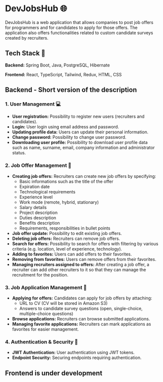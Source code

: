 # DevJobsHub 🌐

DevJobsHub is a web application that allows companies to post job offers for programmers and for candidates to apply for those offers. The application also offers functionalities related to custom candidate surveys created by recruiters.

## Tech Stack 🚀

**Backend:** Spring Boot, Java, PostgreSQL, Hibernate

**Frontend:** React,  TypeScript, Tailwind, Redux, HTML, CSS


## Backend - Short version of the description

### 1. User Management 💻

- **User registration:** Possibility to register new users (recruiters and candidates).
- **Login:** User login using email address and password.
- **Updating profile data:** Users can update their personal information.
- **Change password:** Possibility to change user password.
- **Downloading user profile:** Possibility to download user profile data such as name, surname, email, company information and administrator status.


### 2. Job Offer Management 💼

- **Creating job offers:** Recruiters can create new job offers by specifying:
  - Basic informations such as the title of the offer
  - Expiration date
  - Technological requirements
  - Experience level
  - Work mode (remote, hybrid, stationary)
  - Salary details
  - Project description
  - Duties description
  - Benefits description
  - Requirements, responsibilities in bullet points
- **Job offer update:** Possibility to edit existing job offers.
- **Deleting job offers:** Recruiters can remove job offers.
- **Search for offers:** Possibility to search for offers with filtering by various criteria (e.g. location, level of experience, technology).
- **Adding to favorites:** Users can add offers to their favorites.
- **Removing from favorites:** Users can remove offers from their favorites.
- **Managing recruiters assigned to offers:** After creating a job offer, a recruiter can add other recruiters to it so that they can manage the recruitment for the position.

### 3. Job Application Management 📝

- **Applying for offers:** Candidates can apply for job offers by attaching:
    - URL to CV (CV will be stored in Amazon S3)
    - Answers to candidate survey questions (open, single-choice, multiple-choice questions)
- **Browse applications:** Recruiters can browse submitted applications.
- **Managing favorite applications:** Recruiters can mark applications as favorites for easier management.

### 4. Authentication & Security 🔐

- **JWT Authentication:** User authentication using JWT tokens.
- **Endpoint Security:** Securing endpoints requiring authentication.

## Frontend is under development
